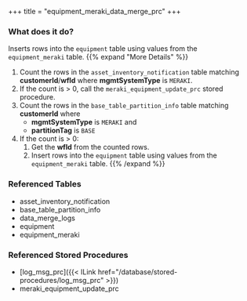 +++
title = "equipment_meraki_data_merge_prc"
+++

### What does it do?
Inserts rows into the `equipment` table using values from the `equipment_meraki` table.
{{% expand "More Details" %}}
1. Count the rows in the `asset_inventory_notification` table matching **customerId**/**wfId** where **mgmtSystemType** is `MERAKI`.
2. If the count is > 0, call the `meraki_equipment_update_prc` stored procedure.
3. Count the rows in the `base_table_partition_info` table matching **customerId** where
   - **mgmtSystemType** is `MERAKI` and
   - **partitionTag** is `BASE`
4. If the count is > 0:
   1. Get the **wfId** from the counted rows.
   2. Insert rows into the `equipment` table using values from the `equipment_meraki` table.
{{% /expand %}}

### Referenced Tables
- asset_inventory_notification
- base_table_partition_info
- data_merge_logs
- equipment
- equipment_meraki

### Referenced Stored Procedures
- [log_msg_prc]({{< ILink href="/database/stored-procedures/log_msg_prc" >}})
- meraki_equipment_update_prc
